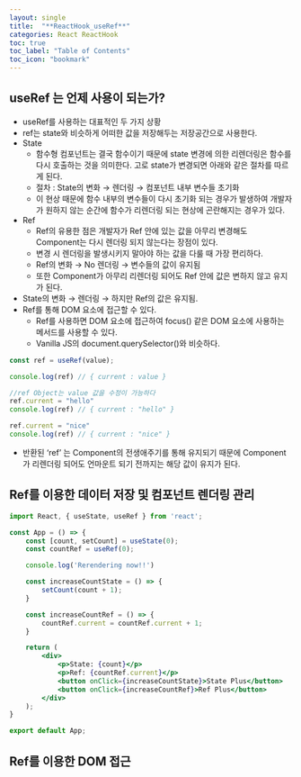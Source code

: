 ```yaml
---
layout: single
title:  "**ReactHook_useRef**"
categories: React ReactHook
toc: true
toc_label: "Table of Contents"
toc_icon: "bookmark"
---
```



## useRef 는 언제 사용이 되는가?

- useRef를 사용하는 대표적인 두 가지 상황
- ref는 state와 비슷하게 어떠한 값을 저장해두는 저장공간으로 사용한다.
- State
  - 함수형 컴포넌트는 결국 함수이기 때문에 state 변경에 의한 리렌더링은 함수를 다시 호출하는 것을 의미한다. 고로 state가 변경되면 아래와 같은 절차를 따르게 된다.
  - 절차 : State의 변화 → 렌더링 → 컴포넌트 내부 변수들 초기화
  - 이 현상 때문에 함수 내부의 변수들이 다시 초기화 되는 경우가 발생하여 개발자가 원하지 않는 순간에 함수가 리렌더링 되는 현상에 곤란해지는 경우가 있다.
- Ref
  - Ref의 유용한 점은 개발자가 Ref 안에 있는 값을 아무리 변경해도 Component는 다시 렌더링 되지 않는다는 장점이 있다.
  - 변경 시 렌더링을 발생시키지 말아야 하는 값을 다룰 때 가장 편리하다.
  - Ref의 변화 → No 렌더링 → 변수들의 값이 유지됨
  - 또한 Component가 아무리 리렌더링 되어도 Ref 안에 값은 변하지 않고 유지가 된다.
- State의 변화 → 렌더링 → 하지만 Ref의 값은 유지됨.
- Ref를 통해 DOM 요소에 접근할 수 있다.
  - Ref를 사용하면 DOM 요소에 접근하여 focus() 같은 DOM 요소에 사용하는 메서드를 사용할 수 있다.
  - Vanilla JS의 document.querySelector()와 비슷하다.

```jsx
const ref = useRef(value);

console.log(ref) // { current : value }

//ref Object는 value 값을 수정이 가능하다
ref.current = "hello"
console.log(ref) // { current : "hello" }

ref.current = "nice"
console.log(ref) // { current : "nice" }
```

- 반환된 ‘ref’ 는 Component의 전생애주기를 통해 유지되기 때문에 Component가 리렌더링 되어도 언마운트 되기 전까지는 해당 값이 유지가 된다.

## Ref를 이용한 데이터 저장 및 컴포넌트 렌더링 관리

```jsx
import React, { useState, useRef } from 'react';

const App = () => {
	const [count, setCount] = useState(0);
	const countRef = useRef(0);

	console.log('Rerendering now!!')

	const increaseCountState = () => {
		setCount(count + 1);
	}

	const increaseCountRef = () => {
		countRef.current = countRef.current + 1;
	}

	return (
		<div>
			<p>State: {count}</p>
			<p>Ref: {countRef.current}</p>
			<button onClick={increaseCountState}>State Plus</button>
			<button onClick={increaseCountRef}>Ref Plus</button>
		</div>
	);
}

export default App;
```

## Ref를 이용한 DOM 접근